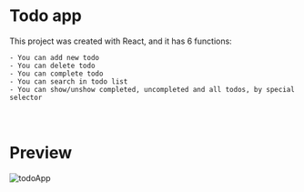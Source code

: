 # Todo app

This project was created with React, and it has 6 functions: 

`- You can add new todo`<br>
`- You can delete todo`<br>
`- You can complete todo`<br>
`- You can search in todo list`<br>
`- You can show/unshow completed, uncompleted and all todos, by special selector`
<br><br><br>
# Preview
![todoApp](https://user-images.githubusercontent.com/75016013/166490607-e987c099-6314-4b6e-a288-b3ffc6f203ed.png)
